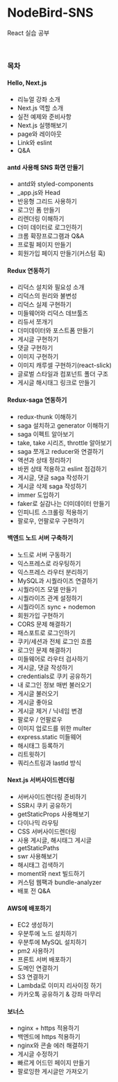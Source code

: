 # NodeBird-SNS
React 실습 공부

<br>

### 목차
#### Hello, Next.js
- 리뉴얼 강좌 소개
- Next.js 역할 소개
- 실전 예제와 준비사항
- Next.js 실행해보기
- page와 레이아웃
- Link와 eslint
- Q&A

#### antd 사용해 SNS 화면 만들기
- antd와 styled-components
- _app.js와 Head
- 반응형 그리드 사용하기
- 로그인 폼 만들기
- 리렌더링 이해하기
- 더미 데이터로 로그인하기
- 크롬 확장프로그램과 Q&A
- 프로필 페이지 만들기
- 회원가입 페이지 만들기(커스텀 훅)

#### Redux 연동하기
- 리덕스 설치와 필요성 소개
- 리덕스의 원리와 불변성
- 리덕스 실제 구현하기
- 미들웨어와 리덕스 데브툴즈
- 리듀서 쪼개기
- 더미데이터와 포스트폼 만들기
- 게시글 구현하기
- 댓글 구현하기
- 이미지 구현하기
- 이미지 캐루셀 구현하기(react-slick)
- 글로벌 스타일과 컴포넌트 폴더 구조
- 게시글 해시태그 링크로 만들기

#### Redux-saga 연동하기
- redux-thunk 이해하기
- saga 설치하고 generator 이해하기
- saga 이펙트 알아보기
- take, take 시리즈, throttle 알아보기
- saga 쪼개고 reducer와 연결하기
- 액션과 상태 정리하기
- 바뀐 상태 적용하고 eslint 점검하기
- 게시글, 댓글 saga 작성하기
- 게시글 삭제 saga 작성하기
- immer 도입하기
- faker로 실감나는 더미데이터 만들기
- 인피니트 스크롤링 적용하기
- 팔로우, 언팔로우 구현하기

#### 백엔드 노드 서버 구축하기
- 노드로 서버 구동하기
- 익스프레스로 라우팅하기
- 익스프레스 라우터 분리하기
- MySQL과 시퀄라이즈 연결하기
- 시퀄라이즈 모델 만들기
- 시퀄라이즈 관계 설정하기
- 시퀄라이즈 sync + nodemon
- 회원가입 구현하기
- CORS 문제 해결하기
- 패스포트로 로그인하기
- 쿠키/세션과 전체 로그인 흐름
- 로그인 문제 해결하기
- 미들웨어로 라우터 검사하기
- 게시글, 댓글 작성하기
- credentials로 쿠키 공유하기
- 내 로그인 정보 매번 불러오기
- 게시글 불러오기
- 게시글 좋아요
- 게시글 제거 / 닉네임 변경
- 팔로우 / 언팔로우
- 이미지 업로드를 위한 multer
- express.static 미들웨어
- 해시태그 등록하기
- 리트윗하기
- 쿼리스트링과 lastId 방식

#### Next.js 서버사이드렌더링
- 서버사이드렌더링 준비하기
- SSR시 쿠키 공유하기
- getStaticProps 사용해보기
- 다이나믹 라우팅
- CSS 서버사이드렌더링
- 사용 게시글, 해시태그 게시글
- getStaticPaths
- swr 사용해보기
- 해시태그 검색하기
- moment와 next 빌드하기
- 커스텀 웹팩과 bundle-analyzer
- 배포 전 Q&A

#### AWS에 배포하기
- EC2 생성하기
- 우분투에 노드 설치하기
- 우분투에 MySQL 설치하기
- pm2 사용하기
- 프론트 서버 배포하기
- 도메인 연결하기
- S3 연결하기
- Lambda로 이미지 리사이징 하기
- 카카오톡 공유하기 & 강좌 마무리

#### 보너스
- nginx + https 적용하기
- 백엔드에 https 적용하기
- nginx와 콘솔 에러 해결하기
- 게시글 수정하기
- 빠르게 어드민 페이지 만들기
- 팔로잉한 게시글만 가져오기
